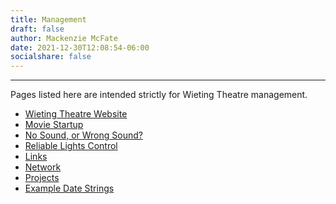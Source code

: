 ```yaml
---
title: Management
draft: false
author: Mackenzie McFate
date: 2021-12-30T12:08:54-06:00
socialshare: false
---
```

<!--
weight: 90
menu:
  main:
    identifier: prices
    pre: dollar-sign
    weight: 200
-->

<hr/>

Pages listed here are intended strictly for Wieting Theatre management.

  - [Wieting Theatre Website](https://wieting.tamatoledo.com/)
  - [Movie Startup](/management/startup)
  - [No Sound, or Wrong Sound?](/management/sound)
  - [Reliable Lights Control](/management/lights)
  - [Links](/management/links/)
  - [Network](/management/network/)
  - [Projects](/management/projects/)
  - [Example Date Strings](/management/dates/)
  
